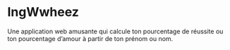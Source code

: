 # IngWwheez
Une application web amusante qui calcule ton pourcentage de réussite ou ton pourcentage d’amour à partir de ton prénom ou nom.
